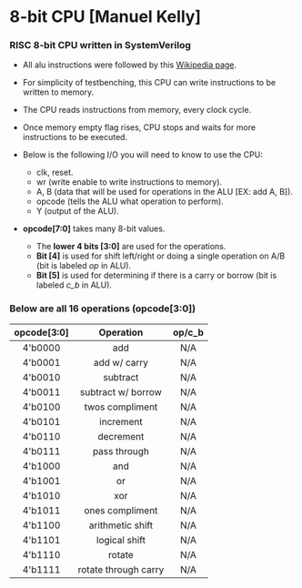 # 8-bit CPU [Manuel Kelly]
### RISC 8-bit CPU written in SystemVerilog
* All alu instructions were followed by this [Wikipedia page](https://en.wikipedia.org/wiki/Arithmetic_logic_unit).
* For simplicity of testbenching, this CPU can write instructions to be written to memory.
* The CPU reads instructions from memory, every clock cycle.
* Once memory empty flag rises, CPU stops and waits for more instructions to be executed.
* Below is the following I/O you will need to know to use the CPU:
  * clk, reset.
  * wr (write enable to write instructions to memory).
  * A, B (data that will be used for operations in the ALU [EX: add A, B]).
  * opcode (tells the ALU what operation to perform).
  * Y (output of the ALU).

* **opcode[7:0]** takes many 8-bit values. 
  * The **lower 4 bits [3:0]** are used for the operations. 
  * **Bit [4]** is used for shift left/right or doing a single operation on A/B (bit is labeled *op* in ALU).
  * **Bit [5]** is used for determining if there is a carry or borrow (bit is labeled *c_b* in ALU).
### Below are all 16 operations (opcode[3:0])

|opcode[3:0]|Operation|op/c_b|
| :-------: | :----------: | :---: |
| 4'b0000 | add | N/A |
| 4'b0001 | add w/ carry | N/A |
| 4'b0010 | subtract | N/A |
| 4'b0011 | subtract w/ borrow | N/A |
| 4'b0100 | twos compliment | N/A |
| 4'b0101 | increment | N/A |
| 4'b0110 | decrement | N/A |
| 4'b0111 | pass through | N/A |
| 4'b1000 | and | N/A |
| 4'b1001 | or | N/A |
| 4'b1010 | xor | N/A |
| 4'b1011 | ones compliment | N/A |
| 4'b1100 | arithmetic shift | N/A |
| 4'b1101 | logical shift | N/A |
| 4'b1110 | rotate | N/A |
| 4'b1111 | rotate through carry | N/A |
